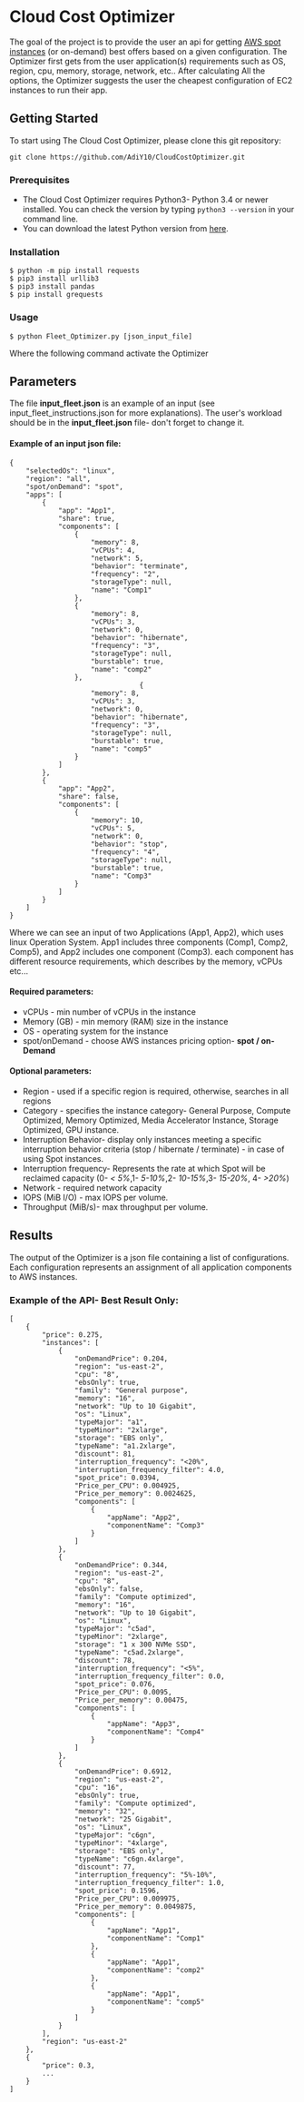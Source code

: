 # Cloud Cost Optimizer
The goal of the project is to provide the user an api for getting [AWS spot instances](https://aws.amazon.com/ec2/spot/) (or on-demand) best offers based on a given configuration.
The Optimizer first gets from the user application(s) requirements such as OS, region, cpu, memory, storage, network, etc.. 
After calculating All the options, the Optimizer suggests the user the cheapest configuration of EC2 instances to run their app.

## Getting Started
To start using The Cloud Cost Optimizer, please clone this git repository:
```
git clone https://github.com/AdiY10/CloudCostOptimizer.git
```
### Prerequisites
* The Cloud Cost Optimizer requires Python3- Python 3.4 or newer installed. You can check the version by typing ```python3 --version``` in your command line. 
* You can download the latest Python version from [here](https://www.python.org/downloads/).

### Installation
```
$ python -m pip install requests
$ pip3 install urllib3
$ pip3 install pandas
$ pip install grequests
```

### Usage
```
$ python Fleet_Optimizer.py [json_input_file]
```
Where the following command activate the Optimizer

## Parameters
The file **input_fleet.json** is an example of an input (see input_fleet_instructions.json for more explanations).
The user's workload should be in the **input_fleet.json** file- don't forget to change it.
#### Example of an input json file:
```
{
    "selectedOs": "linux",
    "region": "all",
    "spot/onDemand": "spot",
    "apps": [
        {
            "app": "App1",
            "share": true,
            "components": [
                {
                    "memory": 8,
                    "vCPUs": 4,
                    "network": 5,
                    "behavior": "terminate",
                    "frequency": "2",
                    "storageType": null,
                    "name": "Comp1"
                },
                {
                    "memory": 8,
                    "vCPUs": 3,
                    "network": 0,
                    "behavior": "hibernate",
                    "frequency": "3",
                    "storageType": null,
                    "burstable": true,
                    "name": "comp2"
                },
                                {
                    "memory": 8,
                    "vCPUs": 3,
                    "network": 0,
                    "behavior": "hibernate",
                    "frequency": "3",
                    "storageType": null,
                    "burstable": true,
                    "name": "comp5"
                }
            ]
        },
        {
            "app": "App2",
            "share": false,
            "components": [
                {
                    "memory": 10,
                    "vCPUs": 5,
                    "network": 0,
                    "behavior": "stop",
                    "frequency": "4",
                    "storageType": null,
                    "burstable": true,
                    "name": "Comp3"
                }
            ]
        }
    ]
}
```

Where we can see an input of two Applications (App1, App2), which uses linux Operation System.
App1 includes three components (Comp1, Comp2, Comp5), and App2 includes one component (Comp3). each component
has different resource requirements, which describes by the memory, vCPUs etc...

#### Required parameters:
* vCPUs - min number of vCPUs in the instance 
* Memory (GB) - min memory (RAM) size in the instance 
* OS - operating system for the instance 
* spot/onDemand - choose AWS instances pricing option- **spot / on-Demand**
#### Optional parameters:
* Region - used if a specific region is required, otherwise, searches in all regions 
* Category - specifies the instance category- General Purpose, Compute Optimized, Memory Optimized, Media Accelerator Instance, Storage Optimized, GPU instance.
* Interruption Behavior- display only instances meeting a specific interruption behavior criteria (stop / hibernate / terminate) - in case of using Spot instances.
* Interruption frequency- Represents the rate at which Spot will be reclaimed capacity (0- *< 5%*,1- *5-10%*,2- *10-15%*,3- *15-20%*, 4- *>20%*)
* Network - required network capacity
* IOPS (MiB I/O) - max IOPS per volume.
* Throughput (MiB/s)- max throughput per volume. 

## Results
The output of the Optimizer is a json file containing  a list of configurations. Each configuration represents an assignment of all application components to AWS instances.

### Example of the API- Best Result Only:
```
[
    {
        "price": 0.275,
        "instances": [
            {
                "onDemandPrice": 0.204,
                "region": "us-east-2",
                "cpu": "8",
                "ebsOnly": true,
                "family": "General purpose",
                "memory": "16",
                "network": "Up to 10 Gigabit",
                "os": "Linux",
                "typeMajor": "a1",
                "typeMinor": "2xlarge",
                "storage": "EBS only",
                "typeName": "a1.2xlarge",
                "discount": 81,
                "interruption_frequency": "<20%",
                "interruption_frequency_filter": 4.0,
                "spot_price": 0.0394,
                "Price_per_CPU": 0.004925,
                "Price_per_memory": 0.0024625,
                "components": [
                    {
                        "appName": "App2",
                        "componentName": "Comp3"
                    }
                ]
            },
            {
                "onDemandPrice": 0.344,
                "region": "us-east-2",
                "cpu": "8",
                "ebsOnly": false,
                "family": "Compute optimized",
                "memory": "16",
                "network": "Up to 10 Gigabit",
                "os": "Linux",
                "typeMajor": "c5ad",
                "typeMinor": "2xlarge",
                "storage": "1 x 300 NVMe SSD",
                "typeName": "c5ad.2xlarge",
                "discount": 78,
                "interruption_frequency": "<5%",
                "interruption_frequency_filter": 0.0,
                "spot_price": 0.076,
                "Price_per_CPU": 0.0095,
                "Price_per_memory": 0.00475,
                "components": [
                    {
                        "appName": "App3",
                        "componentName": "Comp4"
                    }
                ]
            },
            {
                "onDemandPrice": 0.6912,
                "region": "us-east-2",
                "cpu": "16",
                "ebsOnly": true,
                "family": "Compute optimized",
                "memory": "32",
                "network": "25 Gigabit",
                "os": "Linux",
                "typeMajor": "c6gn",
                "typeMinor": "4xlarge",
                "storage": "EBS only",
                "typeName": "c6gn.4xlarge",
                "discount": 77,
                "interruption_frequency": "5%-10%",
                "interruption_frequency_filter": 1.0,
                "spot_price": 0.1596,
                "Price_per_CPU": 0.009975,
                "Price_per_memory": 0.0049875,
                "components": [
                    {
                        "appName": "App1",
                        "componentName": "Comp1"
                    },
                    {
                        "appName": "App1",
                        "componentName": "comp2"
                    },
                    {
                        "appName": "App1",
                        "componentName": "comp5"
                    }
                ]
            }
        ],
        "region": "us-east-2"
    },
    {
        "price": 0.3,
        ...
    }
]
```